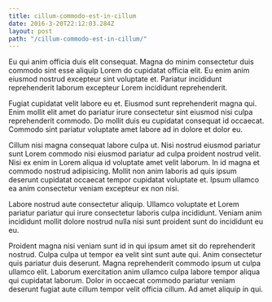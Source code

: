 ```yaml
---
title: cillum-commodo-est-in-cillum
date: 2016-3-20T22:12:03.284Z
layout: post
path: "/cillum-commodo-est-in-cillum/"
---
```


Eu qui anim officia duis elit consequat. Magna do minim consectetur duis commodo sint esse aliquip Lorem do cupidatat officia elit. Eu enim anim eiusmod nostrud excepteur sint voluptate et. Pariatur incididunt reprehenderit laborum excepteur Lorem incididunt reprehenderit.

Fugiat cupidatat velit labore eu et. Eiusmod sunt reprehenderit magna qui. Enim mollit elit amet do pariatur irure consectetur sint eiusmod nisi culpa reprehenderit commodo. Do mollit duis eu cupidatat consequat id occaecat. Commodo sint pariatur voluptate amet labore ad in dolore et dolor eu.

Cillum nisi magna consequat labore culpa ut. Nisi nostrud eiusmod pariatur sunt Lorem commodo nisi eiusmod pariatur ad culpa proident nostrud velit. Nisi ex enim in Lorem aliqua id voluptate amet velit laborum. In id magna et commodo nostrud adipisicing. Mollit non anim laboris ad quis ipsum deserunt cupidatat occaecat tempor cupidatat voluptate et. Ipsum ullamco ea anim consectetur veniam excepteur ex non nisi.

Labore nostrud aute consectetur aliquip. Ullamco voluptate et Lorem pariatur pariatur qui irure consectetur laboris culpa incididunt. Veniam anim incididunt mollit dolore nostrud nulla nisi sunt proident sunt do incididunt eu eu.

Proident magna nisi veniam sunt id in qui ipsum amet sit do reprehenderit nostrud. Culpa culpa ut tempor ea velit sint sunt aute qui. Anim consectetur quis pariatur duis deserunt. Magna reprehenderit commodo ipsum ut culpa ullamco elit. Laborum exercitation anim ullamco culpa labore tempor aliqua qui cupidatat laborum. Dolor in occaecat commodo pariatur veniam deserunt fugiat aute cillum tempor velit officia cillum. Ad amet aliquip in qui.